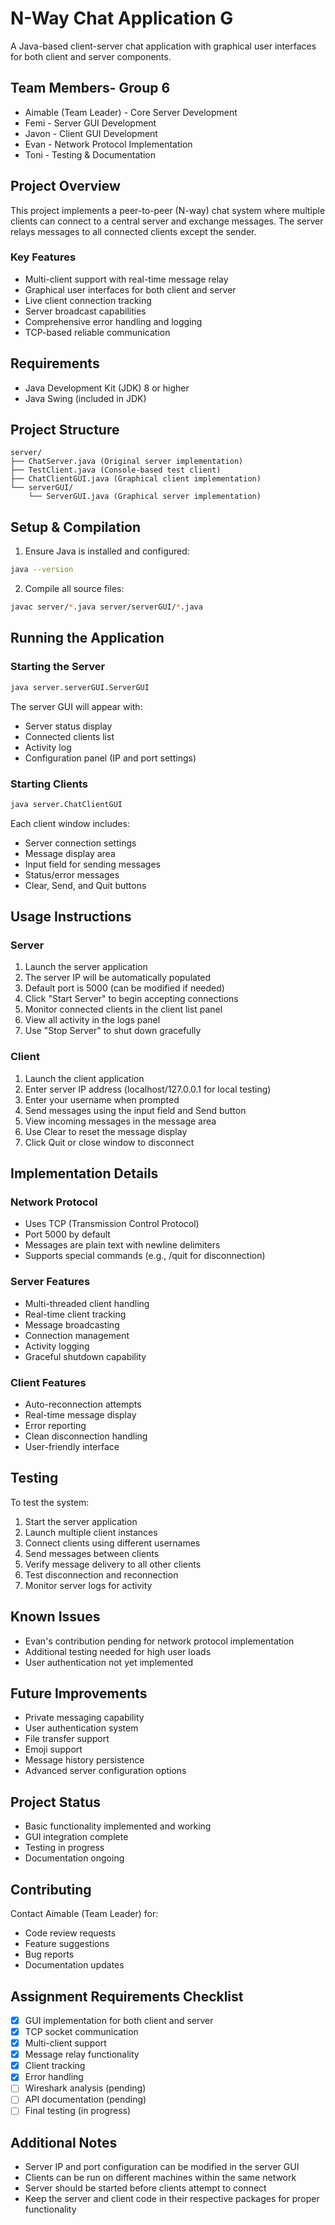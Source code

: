 # N-Way Chat Application G

A Java-based client-server chat application with graphical user interfaces for both client and server components.

## Team Members- Group 6
- Aimable (Team Leader) - Core Server Development
- Femi - Server GUI Development
- Javon - Client GUI Development
- Evan - Network Protocol Implementation
- Toni - Testing & Documentation

## Project Overview
This project implements a peer-to-peer (N-way) chat system where multiple clients can connect to a central server and exchange messages. The server relays messages to all connected clients except the sender.

### Key Features
- Multi-client support with real-time message relay
- Graphical user interfaces for both client and server
- Live client connection tracking
- Server broadcast capabilities
- Comprehensive error handling and logging
- TCP-based reliable communication

## Requirements
- Java Development Kit (JDK) 8 or higher
- Java Swing (included in JDK)

## Project Structure
```
server/
├── ChatServer.java (Original server implementation)
├── TestClient.java (Console-based test client)
├── ChatClientGUI.java (Graphical client implementation)
└── serverGUI/
    └── ServerGUI.java (Graphical server implementation)
```

## Setup & Compilation
1. Ensure Java is installed and configured:
```bash
java --version
```

2. Compile all source files:
```bash
javac server/*.java server/serverGUI/*.java
```

## Running the Application

### Starting the Server
```bash
java server.serverGUI.ServerGUI
```
The server GUI will appear with:
- Server status display
- Connected clients list
- Activity log
- Configuration panel (IP and port settings)

### Starting Clients
```bash
java server.ChatClientGUI
```
Each client window includes:
- Server connection settings
- Message display area
- Input field for sending messages
- Status/error messages
- Clear, Send, and Quit buttons

## Usage Instructions

### Server
1. Launch the server application
2. The server IP will be automatically populated
3. Default port is 5000 (can be modified if needed)
4. Click "Start Server" to begin accepting connections
5. Monitor connected clients in the client list panel
6. View all activity in the logs panel
7. Use "Stop Server" to shut down gracefully

### Client
1. Launch the client application
2. Enter server IP address (localhost/127.0.0.1 for local testing)
3. Enter your username when prompted
4. Send messages using the input field and Send button
5. View incoming messages in the message area
6. Use Clear to reset the message display
7. Click Quit or close window to disconnect

## Implementation Details

### Network Protocol
- Uses TCP (Transmission Control Protocol)
- Port 5000 by default
- Messages are plain text with newline delimiters
- Supports special commands (e.g., /quit for disconnection)

### Server Features
- Multi-threaded client handling
- Real-time client tracking
- Message broadcasting
- Connection management
- Activity logging
- Graceful shutdown capability

### Client Features
- Auto-reconnection attempts
- Real-time message display
- Error reporting
- Clean disconnection handling
- User-friendly interface

## Testing

To test the system:
1. Start the server application
2. Launch multiple client instances
3. Connect clients using different usernames
4. Send messages between clients
5. Verify message delivery to all other clients
6. Test disconnection and reconnection
7. Monitor server logs for activity

## Known Issues
- Evan's contribution pending for network protocol implementation
- Additional testing needed for high user loads
- User authentication not yet implemented

## Future Improvements
- Private messaging capability
- User authentication system
- File transfer support
- Emoji support
- Message history persistence
- Advanced server configuration options

## Project Status
- Basic functionality implemented and working
- GUI integration complete
- Testing in progress
- Documentation ongoing

## Contributing
Contact Aimable (Team Leader) for:
- Code review requests
- Feature suggestions
- Bug reports
- Documentation updates

## Assignment Requirements Checklist
- [x] GUI implementation for both client and server
- [x] TCP socket communication
- [x] Multi-client support
- [x] Message relay functionality
- [x] Client tracking
- [x] Error handling
- [ ] Wireshark analysis (pending)
- [ ] API documentation (pending)
- [ ] Final testing (in progress)

## Additional Notes
- Server IP and port configuration can be modified in the server GUI
- Clients can be run on different machines within the same network
- Server should be started before clients attempt to connect
- Keep the server and client code in their respective packages for proper functionality